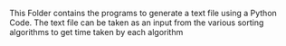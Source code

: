 This Folder contains the programs to generate a text file using a Python Code. The text file can be taken as an input from the various sorting algorithms to get time taken by each algorithm
